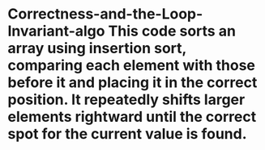 # Correctness-and-the-Loop-Invariant-algo This code sorts an array using insertion sort, comparing each element with those before it and placing it in the correct position. It repeatedly shifts larger elements rightward until the correct spot for the current value is found.
